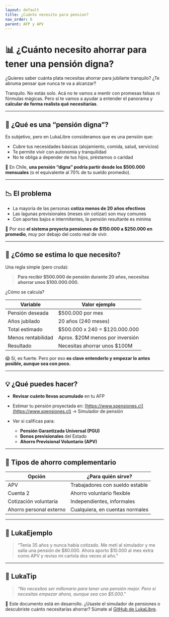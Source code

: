 ```yaml
---
layout: default
title: ¿Cuánto necesito para pension?
nav_order: 6
parent: AFP y APV
---
```


# 📊 ¿Cuánto necesito ahorrar para tener una pensión digna?

¿Quieres saber cuánta plata necesitas ahorrar para jubilarte tranquilo?
¿Te abruma pensar que nunca te va a alcanzar?

Tranquilo. No estás solo.
Acá no te vamos a mentir con promesas falsas ni fórmulas mágicas.
Pero sí te vamos a ayudar a entender el panorama y **calcular de forma realista qué necesitarías**.

---

## 🧠 ¿Qué es una “pensión digna”?

Es subjetivo, pero en LukaLibre consideramos que es una pensión que:

- Cubre tus necesidades básicas (alojamiento, comida, salud, servicios)
- Te permite vivir con autonomía y tranquilidad
- No te obliga a depender de tus hijos, préstamos o caridad

💬 En Chile, **una pensión “digna” podría partir desde los $500.000 mensuales** (o el equivalente al 70% de tu sueldo promedio).

---

## 📉 El problema

- La mayoría de las personas **cotiza menos de 20 años efectivos**
- Las lagunas previsionales (meses sin cotizar) son muy comunes
- Con aportes bajos e intermitentes, la pensión resultante es mínima

📌 Por eso **el sistema proyecta pensiones de $150.000 a $250.000 en promedio**, muy por debajo del costo real de vivir.

---

## 📐 ¿Cómo se estima lo que necesito?

Una regla simple (pero cruda):

> **Para recibir $500.000 de pensión durante 20 años, necesitas ahorrar unos $100.000.000.**

¿Cómo se calcula?

| Variable         | Valor ejemplo                     |
|------------------|------------------------------------|
| Pensión deseada  | $500.000 por mes                   |
| Años jubilado    | 20 años (240 meses)                |
| Total estimado   | $500.000 x 240 = $120.000.000      |
| Menos rentabilidad | Aprox. $20M menos por inversión |
| Resultado        | Necesitas ahorrar unos $100M       |

😱 Sí, es fuerte.
Pero por eso **es clave entenderlo y empezar lo antes posible, aunque sea con poco.**

---

## 💡 ¿Qué puedes hacer?

- **Revisar cuánto llevas acumulado** en tu AFP
- Estimar tu pensión proyectada en:
  [https://www.spensiones.cl](https://www.spensiones.cl) → Simulador de pensión

- Ver si calificas para:
  - **Pensión Garantizada Universal (PGU)**
  - **Bonos previsionales** del Estado
  - **Ahorro Previsional Voluntario (APV)**

---

## 🧮 Tipos de ahorro complementario

| Opción       | ¿Para quién sirve?                    |
|--------------|----------------------------------------|
| APV          | Trabajadores con sueldo estable        |
| Cuenta 2     | Ahorro voluntario flexible             |
| Cotización voluntaria | Independientes, informales         |
| Ahorro personal externo | Cualquiera, en cuentas normales       |

---

## 💬 LukaEjemplo

> “Tenía 35 años y nunca había cotizado. Me metí al simulador y me salía una pensión de $80.000.
> Ahora aporto $10.000 al mes extra como APV y reviso mi cartola dos veces al año.”

---

## 🧠 LukaTip

> *“No necesitas ser millonario para tener una pensión mejor. Pero sí necesitas empezar ahora, aunque sea con $5.000.”*

📌 Este documento está en desarrollo.
¿Usaste el simulador de pensiones o descubriste cuánto necesitarías ahorrar? Súmate al [GitHub de LukaLibre](https://github.com/raestrada/lukalibre).
